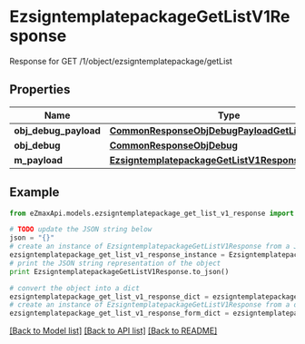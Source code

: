 # EzsigntemplatepackageGetListV1Response

Response for GET /1/object/ezsigntemplatepackage/getList

## Properties

Name | Type | Description | Notes
------------ | ------------- | ------------- | -------------
**obj_debug_payload** | [**CommonResponseObjDebugPayloadGetList**](CommonResponseObjDebugPayloadGetList.md) |  | 
**obj_debug** | [**CommonResponseObjDebug**](CommonResponseObjDebug.md) |  | [optional] 
**m_payload** | [**EzsigntemplatepackageGetListV1ResponseMPayload**](EzsigntemplatepackageGetListV1ResponseMPayload.md) |  | 

## Example

```python
from eZmaxApi.models.ezsigntemplatepackage_get_list_v1_response import EzsigntemplatepackageGetListV1Response

# TODO update the JSON string below
json = "{}"
# create an instance of EzsigntemplatepackageGetListV1Response from a JSON string
ezsigntemplatepackage_get_list_v1_response_instance = EzsigntemplatepackageGetListV1Response.from_json(json)
# print the JSON string representation of the object
print EzsigntemplatepackageGetListV1Response.to_json()

# convert the object into a dict
ezsigntemplatepackage_get_list_v1_response_dict = ezsigntemplatepackage_get_list_v1_response_instance.to_dict()
# create an instance of EzsigntemplatepackageGetListV1Response from a dict
ezsigntemplatepackage_get_list_v1_response_form_dict = ezsigntemplatepackage_get_list_v1_response.from_dict(ezsigntemplatepackage_get_list_v1_response_dict)
```
[[Back to Model list]](../README.md#documentation-for-models) [[Back to API list]](../README.md#documentation-for-api-endpoints) [[Back to README]](../README.md)


